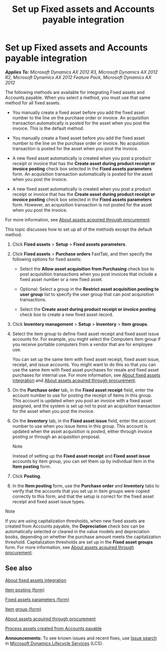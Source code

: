 ﻿---
title: Set up Fixed assets and Accounts payable integration
TOCTitle: Set up Fixed assets and Accounts payable integration
ms:assetid: f7b9764b-275f-4a33-a55f-f931db49c664
ms:mtpsurl: https://technet.microsoft.com/en-us/library/Gg243296(v=AX.60)
ms:contentKeyID: 36060041
ms.date: 04/18/2014
mtps_version: v=AX.60
f1_keywords:
- accounts payable and FA
- accounts payable integration
- AP and FA
- accounts payable and fixed assets
- AP and fixed assets
- fixed assets and AP
- fixed assets and accounts payable
- FA and accounts payable
- fixed asset integration
- FA and AP
---

# Set up Fixed assets and Accounts payable integration 


_**Applies To:** Microsoft Dynamics AX 2012 R3, Microsoft Dynamics AX 2012 R2, Microsoft Dynamics AX 2012 Feature Pack, Microsoft Dynamics AX 2012_

The following methods are available for integrating Fixed assets and Accounts payable. When you select a method, you must use that same method for all fixed assets.

  - You manually create a fixed asset before you add the fixed asset number to the line on the purchase order or invoice. An acquisition transaction automatically is posted for the asset when you post the invoice. This is the default method.

  - You manually create a fixed asset before you add the fixed asset number to the line on the purchase order or invoice. No acquisition transaction is posted for the asset when you post the invoice.

  - A new fixed asset automatically is created when you post a product receipt or invoice that has the **Create asset during product receipt or invoice posting** check box selected in the **Fixed assets parameters** form. An acquisition transaction automatically is posted for the asset when you post the invoice.

  - A new fixed asset automatically is created when you post a product receipt or invoice that has the **Create asset during product receipt or invoice posting** check box selected in the **Fixed assets parameters** form. However, an acquisition transaction is not posted for the asset when you post the invoice.

For more information, see [About assets acquired through procurement](about-assets-acquired-through-procurement.md).

This topic discusses how to set up all of the methods except the default method.

1.  Click **Fixed assets** \> **Setup** \> **Fixed assets parameters**.

2.  Click **Fixed assets** \> **Purchase orders** FastTab, and then specify the following options for fixed assets:
    
      - Select the **Allow asset acquisition from Purchasing** check box to post acquisition transactions when you post invoices that include a fixed asset number or a new fixed asset.
    
      - Optional: Select a group in the **Restrict asset acquisition posting to user group** list to specify the user group that can post acquisition transactions.
    
      - Select the **Create asset during product receipt or invoice posting** check box to create a new fixed asset record.

3.  Click **Inventory management** \> **Setup** \> **Inventory** \> **Item groups**.

4.  Select the item group to define fixed asset receipt and fixed asset issue accounts for. For example, you might select the Computers item group if you receive portable computers from a vendor that are for employee use.
    
    You can set up the same item with fixed asset receipt, fixed asset issue, receipt, and issue accounts. You might want to do this so that you can use the same item with fixed asset purchases for resale and fixed asset purchases for internal use. For more information, see [About fixed assets integration](about-fixed-assets-integration.md) and [About assets acquired through procurement](about-assets-acquired-through-procurement.md).

5.  On the **Purchase order** tab, in the **Fixed asset receipt** field, enter the account number to use for posting the receipt of items in this group. This account is updated when you post an invoice with a fixed asset assigned, and the system is set up not to post an acquisition transaction for the asset when you post the invoice.

6.  On the **Inventory** tab, in the **Fixed asset issue** field, enter the account number to use when you issue items in this group. This account is updated when the asset acquisition is posted, either through invoice posting or through an acquisition proposal.
    

    > [!NOTE]
    > <P>Instead of setting up the <STRONG>Fixed asset receipt</STRONG> and <STRONG>Fixed asset issue</STRONG> accounts by item group, you can set them up by individual item in the <STRONG>Item posting</STRONG> form.</P>



7.  Click **Posting**.

8.  In the **Item posting** form, use the **Purchase order** and **Inventory** tabs to verify that the accounts that you set up in item groups were copied correctly to this form, and that the setup is correct for the fixed asset receipt and fixed asset issue types.


> [!NOTE]
> <P>If you are using capitalization thresholds, when new fixed assets are created from Accounts payable, the <STRONG>Depreciation</STRONG> check box can be automatically selected or cleared in the value models and depreciation books, depending on whether the purchase amount meets the capitalization threshold. Capitalization thresholds are set up in the <STRONG>Fixed asset groups</STRONG> form. For more information, see <A href="about-assets-acquired-through-procurement.md">About assets acquired through procurement</A>.</P>



## See also

[About fixed assets integration](about-fixed-assets-integration.md)

[Item posting (form)](https://technet.microsoft.com/en-us/library/aa589971\(v=ax.60\))

[Fixed assets parameters (form)](https://technet.microsoft.com/en-us/library/hh242490\(v=ax.60\))

[Item group (form)](https://technet.microsoft.com/en-us/library/aa575515\(v=ax.60\))

[About assets acquired through procurement](about-assets-acquired-through-procurement.md)

[Process assets created from Accounts payable](process-assets-created-from-accounts-payable.md)

  
**Announcements:** To see known issues and recent fixes, use [Issue search](http://go.microsoft.com/fwlink/?linkid=389258) in [Microsoft Dynamics Lifecycle Services](http://go.microsoft.com/fwlink/?linkid=306505) (LCS).

